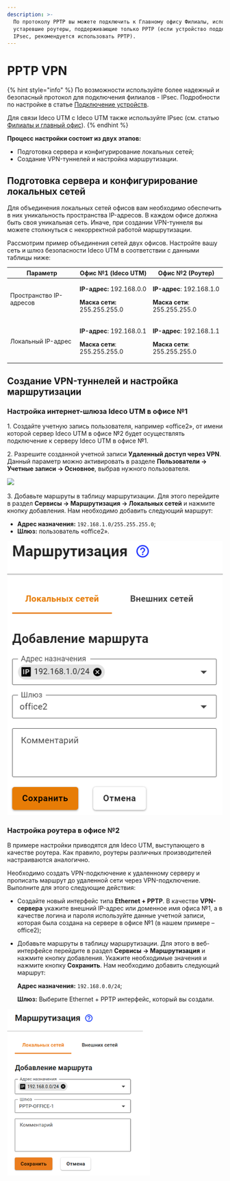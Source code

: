 ```yaml
---
description: >-
  По протоколу PPTP вы можете подключить к Главному офису Филиалы, использующие
  устаревшие роутеры, поддерживающие только PPTP (если устройство поддерживает
  IPsec, рекомендуется использовать PPTP).
---
```


# PPTP VPN

{% hint style="info" %}
По возможности используйте более надежный и безопасный протокол для подключения филиалов - IPsec. Подробности по настройке в статье [Подключение устройств](../connecting-devices.md).

Для связи Ideco UTM с Ideco UTM также используйте IPsec (см. статью [Филиалы и главный офис](../branch-office-and-main-office.md)).
{% endhint %}

**Процесс настройки состоит из двух этапов:**

* Подготовка сервера и конфигурирование локальных сетей;
* Создание VPN-туннелей и настройка маршрутизации.

## Подготовка сервера и конфигурирование локальных сетей

Для объединения локальных сетей офисов вам необходимо обеспечить в них уникальность пространства IP-адресов. В каждом офисе должна быть своя уникальная сеть. Иначе, при создании VPN-туннеля вы можете столкнуться с некорректной работой маршрутизации.

Рассмотрим пример объединения сетей двух офисов. Настройте вашу сеть и шлюз безопасности Ideco UTM в соответствии с данными таблицы ниже:

| Параметр                | Офис №1 (Ideco UTM)                                                                            | Офис №2 (Роутер)                                                                               |
| ----------------------- | ---------------------------------------------------------------------------------------------- | ---------------------------------------------------------------------------------------------- |
| Пространство IP-адресов | <p><strong>IP-адрес:</strong> 192.168.0.0</p><p><strong>Маска сети:</strong> 255.255.255.0</p> | <p><strong>IP-адрес</strong>: 192.168.1.0</p><p><strong>Маска сети</strong>: 255.255.255.0</p> |
| Локальный IP-адрес      | <p><strong>IP-адрес</strong>: 192.168.0.1</p><p><strong>Маска сети</strong>: 255.255.255.0</p> | <p><strong>IP-адрес</strong>: 192.168.1.1</p><p><strong>Маска сети</strong>: 255.255.255.0</p> |

## Создание VPN-туннелей и настройка маршрутизации

### Настройка интернет-шлюза Ideco UTM в офисе №1

1\. Создайте учетную запись пользователя, например «office2», от имени которой сервер Ideco UTM в офисе №2 будет осуществлять подключение к серверу Ideco UTM в офисе №1.

2\. Разрешите созданной учетной записи **Удаленный доступ через VPN**. Данный параметр можно активировать в разделе **Пользователи -> Учетные записи -> Основное**, выбрав нужного пользователя.

![](../../../../.gitbook/assets/remote\_vpn.png)

3\. Добавьте маршруты в таблицу маршрутизации. Для этого перейдите в раздел **Сервисы -> Маршрутизация -> Локальных сетей** и нажмите кнопку добавления. Нам необходимо добавить следующий маршрут:

* **Адрес назначения:** `192.168.1.0/255.255.255.0`;
* **Шлюз:** пользователь «office2».

![](../../../../.gitbook/assets/pptp-create-rule.png)

### Настройка роутера в офисе №2

В примере настройки приводятся для Ideco UTM, выступающего в качестве роутера. Как правило, роутеры различных производителей настраиваются аналогично.

Необходимо создать VPN-подключение к удаленному серверу и прописать маршрут до удаленной сети через VPN-подключение. Выполните для этого следующие действия:

* Создайте новый интерфейс типа **Ethernet + PPTP**. В качестве **VPN-сервера** укажите внешний IP-адрес или доменное имя офиса №1, а в качестве логина и пароля используйте данные учетной записи, которая была создана на сервере в офисе №1 (в нашем примере – office2);
*   Добавьте маршруты в таблицу маршрутизации. Для этого в веб-интерфейсе перейдите в раздел **Сервисы -> Маршрутизация** и нажмите кнопку добавления. Укажите необходимые значения и нажмите кнопку **Сохранить**. Нам необходимо добавить следующий маршрут:

    **Адрес назначения:** `192.168.0.0/24`;

    **Шлюз:** Выберите Ethernet + PPTP интерфейс, который вы создали.

![](../../../../.gitbook/assets/pptp-create-eth.png)
